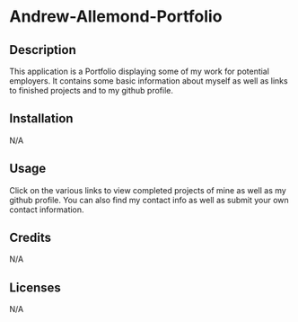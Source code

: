 # Andrew-Allemond-Portfolio

## Description

This application is a Portfolio displaying some of my work for potential employers. It contains some basic information about myself as well as links to finished projects and to my github profile.

## Installation

N/A

## Usage

Click on the various links to view completed projects of mine as well as my github profile. You can also find my contact info as well as submit your own contact information.

## Credits

N/A

## Licenses

N/A